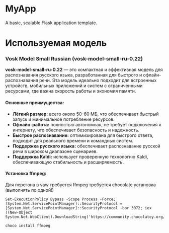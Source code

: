 # MyApp

A basic, scalable Flask application template.

# Используемая модель
### Vosk Model Small Russian (vosk-model-small-ru-0.22)

**vosk-model-small-ru-0.22** — это компактная и эффективная модель для распознавания русского языка, разработанная для быстрого и офлайн-распознавания речи. Эта модель идеально подходит для встроенных устройств, мобильных приложений и систем с ограниченными ресурсами, где важна скорость работы и экономия памяти.

#### Основные преимущества:
- **Лёгкий размер:** всего около 50-60 МБ, что обеспечивает быстрый запуск и минимальное потребление ресурсов.
- **Офлайн-работа:** полностью автономная, не требует подключения к интернету, что обеспечивает безопасность и надежность.
- **Быстрое распознавание:** оптимизирована для быстрого ответа, подходит для реального времени и командных систем.
- **Поддержка русского языка:** обеспечивает распознавание русской речи в широком диапазоне сценариев.
- **Поддержка Kaldi:** использует проверенную технологию Kaldi, обеспечивающую стабильность и расширяемость.

#### Установка ffmpeg:
Для перегона в vaw требуется ffmpeg требуется chocolate
установка (выполнять по одной!)
```
Set-ExecutionPolicy Bypass -Scope Process -Force; [System.Net.ServicePointManager]::SecurityProtocol = [System.Net.ServicePointManager]::SecurityProtocol -bor 3072; iex ((New-Object System.Net.WebClient).DownloadString('https://community.chocolatey.org/install.ps1'))
```
```
choco install ffmpeg
```